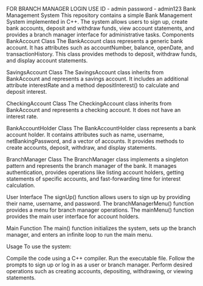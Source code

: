 FOR BRANCH MANAGER LOGIN USE 
ID - admin
password - admin123
Bank Management System
This repository contains a simple Bank Management System implemented in C++. The system allows users to sign up, create bank accounts, deposit and withdraw funds, view account statements, and provides a branch manager interface for administrative tasks.
Components
BankAccount Class
The BankAccount class represents a generic bank account. It has attributes such as accountNumber, balance, openDate, and transactionHistory. This class provides methods to deposit, withdraw funds, and display account statements.

SavingsAccount Class
The SavingsAccount class inherits from BankAccount and represents a savings account. It includes an additional attribute interestRate and a method depositInterest() to calculate and deposit interest.

CheckingAccount Class
The CheckingAccount class inherits from BankAccount and represents a checking account. It does not have an interest rate.

BankAccountHolder Class
The BankAccountHolder class represents a bank account holder. It contains attributes such as name, username, netBankingPassword, and a vector of accounts. It provides methods to create accounts, deposit, withdraw, and display statements.

BranchManager Class
The BranchManager class implements a singleton pattern and represents the branch manager of the bank. It manages authentication, provides operations like listing account holders, getting statements of specific accounts, and fast-forwarding time for interest calculation.

User Interface
The signUp() function allows users to sign up by providing their name, username, and password. The branchManagerMenu() function provides a menu for branch manager operations. The mainMenu() function provides the main user interface for account holders.

Main Function
The main() function initializes the system, sets up the branch manager, and enters an infinite loop to run the main menu.

Usage
To use the system:

Compile the code using a C++ compiler.
Run the executable file.
Follow the prompts to sign up or log in as a user or branch manager.
Perform desired operations such as creating accounts, depositing, withdrawing, or viewing statements.
